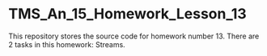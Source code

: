 # TMS_An_15_Homework_Lesson_13
This repository stores the source code for homework number 13. There are 2 tasks in this homework: Streams.
